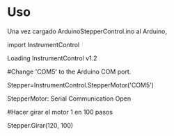 # Uso
Una vez cargado ArduinoStepperControl.ino al Arduino,

import InstrumentControl

Loading InstrumentControl v1.2

#Change 'COM5' to the Arduino COM port.

Stepper=InstrumentControl.StepperMotor('COM5')

StepperMotor: Serial Communication Open

#Hacer girar el motor 1 en 100 pasos

Stepper.Girar(120, 100)
